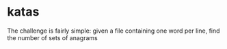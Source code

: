 # katas

The challenge is fairly simple: given a file containing one word per line, find the number of sets of anagrams
